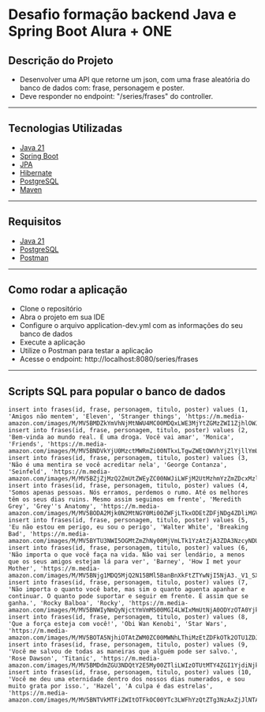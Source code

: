# Desafio formação backend Java e Spring Boot Alura + ONE

## Descrição do Projeto
- Desenvolver uma API que retorne um json, com uma frase aleatória do banco de dados com: frase, personagem e poster.
- Deve responder no endpoint: "/series/frases" do controller.
---

## Tecnologias Utilizadas
- [Java 21](https://www.oracle.com/br/java/technologies/downloads/)
- [Spring Boot](https://spring.io/projects/spring-boot)
- [JPA](https://spring.io/projects/spring-data-jpa)
- [Hibernate](https://hibernate.org/)
- [PostgreSQL](https://www.postgresql.org/)
- [Maven](https://maven.apache.org/)

---

## Requisitos
- [Java 21](https://www.oracle.com/br/java/technologies/downloads/)
- [PostgreSQL](https://www.postgresql.org/)
- [Postman](https://www.postman.com/)

---

## Como rodar a aplicação
- Clone o repositório
- Abra o projeto em sua IDE
- Configure o arquivo application-dev.yml com as informações do seu banco de dados
- Execute a aplicação
- Utilize o Postman para testar a aplicação
- Acesse o endpoint: http://localhost:8080/series/frases

---

## Scripts SQL para popular o banco de dados
````
insert into frases(id, frase, personagem, titulo, poster) values (1, 'Amigos não mentem', 'Eleven', 'Stranger things', 'https://m.media-amazon.com/images/M/MV5BMDZkYmVhNjMtNWU4MC00MDQxLWE3MjYtZGMzZWI1ZjhlOWJmXkEyXkFqcGdeQXVyMTkxNjUyNQ@@._V1_SX300.jpg');
insert into frases(id, frase, personagem, titulo, poster) values (2, 'Bem-vinda ao mundo real. É uma droga. Você vai amar', 'Monica', 'Friends', 'https://m.media-amazon.com/images/M/MV5BNDVkYjU0MzctMWRmZi00NTkxLTgwZWEtOWVhYjZlYjllYmU4XkEyXkFqcGdeQXVyNTA4NzY1MzY@._V1_SX300.jpg');
insert into frases(id, frase, personagem, titulo, poster) values (3, 'Não é uma mentira se você acreditar nela', 'George Contanza', 'Seinfeld', 'https://m.media-amazon.com/images/M/MV5BZjZjMzQ2ZmUtZWEyZC00NWJiLWFjM2UtMzhmYzZmZDcxMzllXkEyXkFqcGdeQXVyNTA4NzY1MzY@._V1_SX300.jpg');
insert into frases(id, frase, personagem, titulo, poster) values (4, 'Somos apenas pessoas. Nós erramos, perdemos o rumo. Até os melhores têm os seus dias ruins. Mesmo assim seguimos em frente', 'Meredith Grey', 'Grey''s Anatomy', 'https://m.media-amazon.com/images/M/MV5BODA2Mjk0N2MtNGY0Mi00ZWFjLTkxODEtZDFjNDg4ZDliMGVmXkEyXkFqcGdeQXVyMzAzNTY3MDM@._V1_SX300.jpg');
insert into frases(id, frase, personagem, titulo, poster) values (5, 'Eu não estou em perigo, eu sou o perigo', 'Walter White', 'Breaking Bad', 'https://m.media-amazon.com/images/M/MV5BYTU3NWI5OGMtZmZhNy00MjVmLTk1YzAtZjA3ZDA3NzcyNDUxXkEyXkFqcGdeQXVyODY5Njk4Njc@._V1_SX300.jpg');
insert into frases(id, frase, personagem, titulo, poster) values (6, 'Não importa o que você faça na vida. Não vai ser lendário, a menos que os seus amigos estejam lá para ver', 'Barney', 'How I met your Mother', 'https://m.media-amazon.com/images/M/MV5BNjg1MDQ5MjQ2N15BMl5BanBnXkFtZTYwNjI5NjA3._V1_SX300.jpg');
insert into frases(id, frase, personagem, titulo, poster) values (7, 'Não importa o quanto você bate, mas sim o quanto aguenta apanhar e continuar. O quanto pode suportar e seguir em frente. É assim que se ganha.', 'Rocky Balboa', 'Rocky', 'https://m.media-amazon.com/images/M/MV5BNWIyNmQyNjctYmVmMS00MGI4LWIxMmUtNjA0ODYzOTA0Yjk0L2ltYWdlXkEyXkFqcGdeQXVyNTAyODkwOQ@@._V1_SX300.jpg');
insert into frases(id, frase, personagem, titulo, poster) values (8, 'Que a força esteja com você!', 'Obi Wan Kenobi', 'Star Wars', 'https://m.media-amazon.com/images/M/MV5BOTA5NjhiOTAtZWM0ZC00MWNhLThiMzEtZDFkOTk2OTU1ZDJkXkEyXkFqcGdeQXVyMTA4NDI1NTQx._V1_SX300.jpg');
insert into frases(id, frase, personagem, titulo, poster) values (9, 'Você me salvou de todas as maneiras que alguém pode ser salvo.', 'Rose Dawson', 'Titanic', 'https://m.media-amazon.com/images/M/MV5BMDdmZGU3NDQtY2E5My00ZTliLWIzOTUtMTY4ZGI1YjdiNjk3XkEyXkFqcGdeQXVyNTA4NzY1MzY@._V1_SX300.jpg');
insert into frases(id, frase, personagem, titulo, poster) values (10, 'Você me deu uma eternidade dentro dos nossos dias numerados, e sou muito grata por isso.', 'Hazel', 'A culpa é das estrelas', 'https://m.media-amazon.com/images/M/MV5BNTVkMTFiZWItOTFkOC00YTc3LWFhYzQtZTg3NzAxZjJlNTAyXkEyXkFqcGdeQXVyODE5NzE3OTE@._V1_SX300.jpg');
````